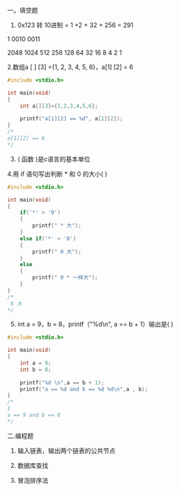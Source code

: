 一。填空题

1.  0x123 转 10进制 = 1 +2 + 32 + 256 = 291

1 0010 0011

2048 1024 512 256   128 64 32 16   8 4 2 1



2.数组a [ ] [3] ={1, 2, 3, 4, 5, 6}，a[1] [2] = 6

```c
#include <stdio.h>

int main(void) 
{ 
    int a[][3]={1,2,3,4,5,6};
    
    printf("a[1][2] == %d", a[1][2]);
}
/*
a[1][2] == 6
*/
```



3.  (  函数  )是c语言的基本单位



4.用 if 语句写出判断 * 和 0 的大小(  )

```c
#include <stdio.h>

int main(void) 
{ 
    if('*' > '0')
    {
        printf(" * 大");
    }
    else if('*' < '0')
    {
        printf(" 0 大");
    }
    else
    {
        printf(" 0 * 一样大");
    }
}
/*
 0 大
*/
```



5.  int a = 9，b = 8，printf（"%d\n", a == b + 1）输出是(  )

```c
#include <stdio.h>

int main(void) 
{ 
    int a = 9;
    int b = 8;
    
    printf("%d \n",a == b + 1);
    printf("a == %d and b == %d %d\n",a , b);
}
/*
1 
a == 9 and b == 8 
*/
```



二.编程题

1.  输入链表，输出两个链表的公共节点



2.  数据库查找



3.  冒泡排序法

